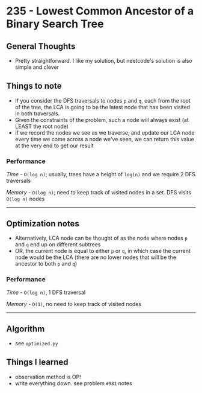 # 235 - Lowest Common Ancestor of a Binary Search Tree

## General Thoughts
- Pretty straightforward. I like my solution, but neetcode's solution is also simple and clever

## Things to note
- If you consider the DFS traversals to nodes `p` and `q`, each from the root of the tree, the LCA is going to be the latest node that has been visited in both traversals.
- Given the constraints of the problem, such a node will always exist (at LEAST the root node)
- if we record the nodes we see as we traverse, and update our LCA node every time we come across a node we've seen, we can return this value at the very end to get our result

### Performance

*Time* - `O(log n)`; usually, trees have a height of `log(n)` and we require 2 DFS traversals 

*Memory* - `O(log n)`; need to keep track of visited nodes in a set. DFS visits `O(log n)` nodes

---

## Optimization notes
- Alternatively, LCA node can be thought of as the node where nodes `p` and `q` end up on different subtrees
- OR, the current node is equal to either `p` or `q`, in which case the current node would be the LCA (there are no lower nodes that will be the ancestor to both `p` and `q`)

### Performance

*Time* - `O(log n)`, 1 DFS traversal

*Memory* - `O(1)`, no need to keep track of visited nodes

---

## Algorithm
- see `optimized.py`

## Things I learned
- observation method is OP!
- write everything down. see problem `#981` notes
